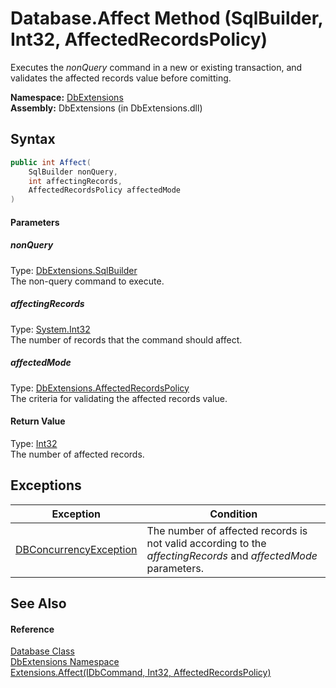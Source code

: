 Database.Affect Method (SqlBuilder, Int32, AffectedRecordsPolicy)
=================================================================
Executes the *nonQuery* command in a new or existing transaction, and validates the affected records value before comitting.

**Namespace:** [DbExtensions][1]  
**Assembly:** DbExtensions (in DbExtensions.dll)

Syntax
------

```csharp
public int Affect(
	SqlBuilder nonQuery,
	int affectingRecords,
	AffectedRecordsPolicy affectedMode
)
```

#### Parameters

##### *nonQuery*
Type: [DbExtensions.SqlBuilder][2]  
The non-query command to execute.

##### *affectingRecords*
Type: [System.Int32][3]  
The number of records that the command should affect.

##### *affectedMode*
Type: [DbExtensions.AffectedRecordsPolicy][4]  
The criteria for validating the affected records value.

#### Return Value
Type: [Int32][3]  
The number of affected records.

Exceptions
----------

Exception                   | Condition                                                                                                      
--------------------------- | -------------------------------------------------------------------------------------------------------------- 
[DBConcurrencyException][5] | The number of affected records is not valid according to the *affectingRecords* and *affectedMode* parameters. 


See Also
--------

#### Reference
[Database Class][6]  
[DbExtensions Namespace][1]  
[Extensions.Affect(IDbCommand, Int32, AffectedRecordsPolicy)][7]  

[1]: ../README.md
[2]: ../SqlBuilder/README.md
[3]: http://msdn.microsoft.com/en-us/library/td2s409d
[4]: ../AffectedRecordsPolicy/README.md
[5]: http://msdn.microsoft.com/en-us/library/bsdf9tb2
[6]: README.md
[7]: ../Extensions/Affect_1.md